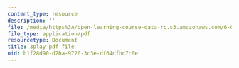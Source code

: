 ```yaml
---
content_type: resource
description: ''
file: /media/https%3A/open-learning-course-data-rc.s3.amazonaws.com/6-042j-mathematics-for-computer-science-spring-2015/b1f28d90d2ba97203c3edf64dfbc7c0e_VJzv6WJTtNc.pdf
file_type: application/pdf
resourcetype: Document
title: 3play pdf file
uid: b1f28d90-d2ba-9720-3c3e-df64dfbc7c0e
---
```

